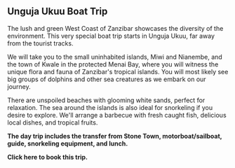 ## Unguja Ukuu Boat Trip

The lush and green West Coast of Zanzibar showcases the diversity of the environment. This very special boat trip starts in Unguja Ukuu, far away from the tourist tracks.

We will take you to the small uninhabited islands, Miwi and Nianembe, and the town of Kwale in the protected Menai Bay, where you will witness the unique flora and fauna of Zanzibar's tropical islands. You will most likely see big groups of dolphins and other sea creatures as we embark on our journey.

There are unspoiled beaches with glooming white sands, perfect for relaxation. The sea around the islands is also ideal for snorkeling if you desire to explore. We'll arrange a barbecue with fresh caught fish, delicious local dishes, and tropical fruits.

**The day trip includes the transfer from Stone Town, motorboat/sailboat, guide, snorkeling equipment, and lunch.**

__Click here to book this trip.__

